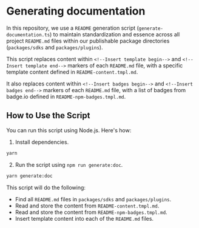 # Generating documentation

In this repository, we use a `README` generation script (`generate-documentation.ts`) to maintain standardization and essence across all project `README.md` files within our publishable package directories (`packages/sdks` and `packages/plugins`).

This script replaces content within `<!--Insert template begin-->` and `<!--Insert template end-->` markers of each `README.md` file, with a specific template content defined in `README-content.tmpl.md`.

It also replaces content within `<!--Insert badges begin-->` and `<!--Insert badges end-->` markers of each `README.md` file, with a list of badges from badge.io defined in `README-npm-badges.tmpl.md`.

## How to Use the Script

You can run this script using Node.js. Here's how:

1. Install dependencies.

```sh
yarn
```

2. Run the script using `npm run generate:doc`.

```sh
yarn generate:doc
```

This script will do the following:

- Find all `README.md` files in `packages/sdks` and `packages/plugins`.
- Read and store the content from `README-content.tmpl.md`.
- Read and store the content from `README-npm-badges.tmpl.md`.
- Insert template content into each of the `README.md` files.
